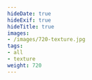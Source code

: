 ```yaml
---
hideDate: true
hideExif: true
hideTitle: true
images:
- /images/720-texture.jpg
tags:
- all
- texture
weight: 720
---
```

